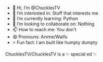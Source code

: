 - 👋 Hi, I’m @ChucklesTV
- 👀 I’m interested in: Stuff that interests me
- 🌱 I’m currently learning: Python
- 💞️ I’m looking to collaborate on: Nothing
- 📫 How to reach me: You don't
- 😄 Pronouns: Anime/Waifu
- ⚡ Fun fact: I am built like humpty dumpty

ChucklesTV/ChucklesTV is a ✨ special ed ✨
